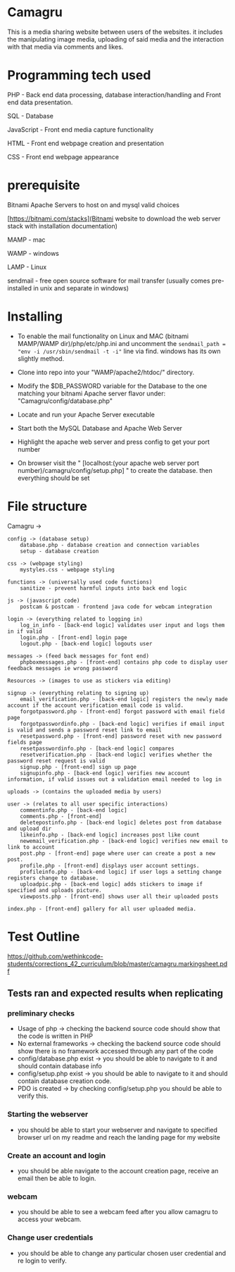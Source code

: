 # Camagru

This is a media sharing website between users of the websites. it includes the manipulating image media, uploading of said media and the interaction with that media via comments and likes.

# Programming tech used

PHP - Back end data processing, database interaction/handling and Front end data presentation.

SQL - Database

JavaScript - Front end media capture functionality

HTML - Front end webpage creation and presentation

CSS - Front end webpage appearance

# prerequisite

Bitnami Apache Servers to host on and mysql
valid choices

[https://bitnami.com/stacks](Bitnami website to download the web server stack with installation documentation)

MAMP - mac 

WAMP - windows

LAMP - Linux

sendmail - free open source software for mail transfer (usually comes pre-installed in unix and separate in windows)

# Installing

* To enable the mail functionality on Linux and MAC 
 (bitnami MAMP/WAMP dir)/php/etc/php.ini and uncomment the `sendmail_path = "env -i /usr/sbin/sendmail -t -i"` line via find. windows has its own slightly method.

* Clone into repo into your "WAMP/apache2/htdoc/" directory.

* Modify the $DB_PASSWORD variable for the Database to the one matching your bitnami Apache server flavor under: "Camagru/config/database.php"

* Locate and run your Apache Server executable

* Start both the MySQL Database and Apache Web Server

* Highlight the apache web server and press config to get your port number

* On browser visit the " [localhost:(your apache web server port number)/camagru/config/setup.php] " to create the database. then everything should be set

# File structure

Camagru ->

    config -> (database setup)
        database.php - database creation and connection variables
        setup - database creation

    css -> (webpage styling)
        mystyles.css - webpage styling

    functions -> (universally used code functions)
        sanitize - prevent harmful inputs into back end logic

    js -> (javascript code)
        postcam & postcam - frontend java code for webcam integration

    login -> (everything related to logging in)
        log_in_info - [back-end logic] validates user input and logs them in if valid
        login.php - [front-end] login page
        logout.php - [back-end logic] logouts user

    messages -> (feed back messages for font end)
        phpboxmessages.php - [front-end] contains php code to display user feedback messages ie wrong password

    Resources -> (images to use as stickers via editing)

    signup -> (everything relating to signing up)
        email_verification.php - [back-end logic] registers the newly made account if the account verification email code is valid.
        forgotpassword.php - [front-end] forgot password with email field page
        forgotpasswordinfo.php - [back-end logic] verifies if email input is valid and sends a password reset link to email
        resetpassword.php - [front-end] password reset with new password fields page
        resetpasswordinfo.php - [back-end logic] compares 
        resetverification.php - [back-end logic] verifies whether the password reset request is valid
        signup.php - [front-end] sign up page
        signupinfo.php - [back-end logic] verifies new account information, if valid issues out a validation email needed to log in

    uploads -> (contains the uploaded media by users)

    user -> (relates to all user specific interactions)
        commentinfo.php - [back-end logic]
        comments.php - [front-end] 
        deletepostinfo.php - [back-end logic] deletes post from database and upload dir
        likeinfo.php - [back-end logic] increases post like count
        newemail_verification.php - [back-end logic] verifies new email to link to account
        post.php - [front-end] page where user can create a post a new post.
        profile.php - [front-end] displays user account settings.
        profileinfo.php - [back-end logic] if user logs a setting change registers change to database.
        uploadpic.php - [back-end logic] adds stickers to image if specified and uploads picture.
        viewposts.php - [front-end] shows user all their uploaded posts

    index.php - [front-end] gallery for all user uploaded media.

# Test Outline

https://github.com/wethinkcode-students/corrections_42_curriculum/blob/master/camagru.markingsheet.pdf

## Tests ran and expected results when replicating

### preliminary checks
* Usage of php -> checking the backend source code should show that the code is written in PHP
* No external frameworks -> checking the backend source code should show there is no framework accessed through any part of the code
* config/database.php exist -> you should be able to navigate to it and should contain database info
* config/setup.php exist -> you should be able to navigate to it and should contain database creation code.
* PDO is created -> by checking config/setup.php you should be able to verify this.

### Starting the webserver
* you should be able to start your webserver and navigate to specified browser url on my readme and reach the landing page for my website

### Create an account and login
* you should be able navigate to the account creation page, receive an email then be able to login.

### webcam
* you should be able to see a webcam feed after you allow camagru to access your webcam.

### Change user credentials
* you should be able to change any particular chosen user credential and re login to verify.
